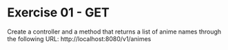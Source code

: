 # Exercise 01 - GET

Create a controller and a method that returns a list of anime names
through the following URL: http://localhost:8080/v1/animes